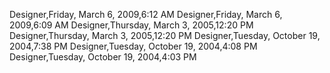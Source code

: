 ﻿Designer,Friday, March 6, 2009,6:12 AMDesigner,Friday, March 6, 2009,6:09 AMDesigner,Thursday, March 3, 2005,12:20 PMDesigner,Thursday, March 3, 2005,12:20 PMDesigner,Tuesday, October 19, 2004,7:38 PMDesigner,Tuesday, October 19, 2004,4:08 PMDesigner,Tuesday, October 19, 2004,4:03 PM